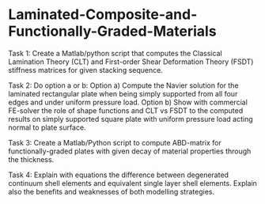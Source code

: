 # Laminated-Composite-and-Functionally-Graded-Materials

Task 1: Create a Matlab/python script that computes the Classical Lamination Theory (CLT) and First-order Shear Deformation Theory (FSDT) stiffness matrices for given stacking sequence.

Task 2: Do option a or b:
Option a) Compute the Navier solution for the laminated rectangular plate when being simply supported from all four edges and under uniform pressure load.
Option b) Show with commercial FE-solver the role of shape functions and CLT vs FSDT to the computed results on simply supported square plate with uniform pressure load acting normal to plate surface.

Task 3: Create a Matlab/Python script to compute ABD-matrix for functionally-graded plates with given decay of material properties through the thickness.

Task 4: Explain with equations the difference between degenerated continuum shell elements and equivalent single layer shell elements. Explain also the benefits and weaknesses of both modelling strategies.
